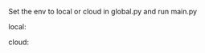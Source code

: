 <!-- how to run -->
Set the env to local or cloud in global.py and run main.py

local:


cloud:



<!-- modules -->

